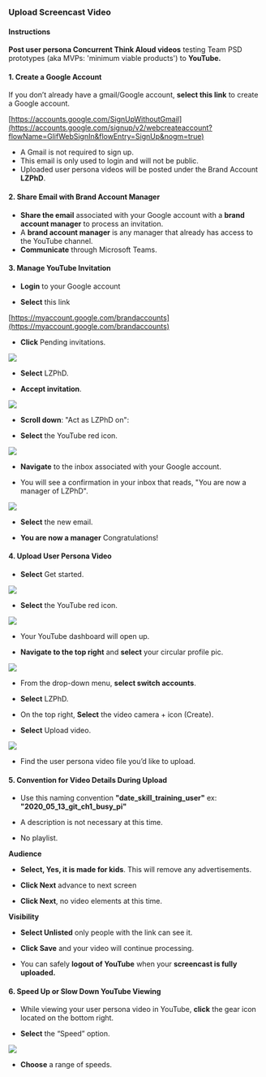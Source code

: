 ### Upload Screencast Video

#### Instructions

**Post user persona Concurrent Think Aloud videos** testing Team PSD prototypes (aka MVPs: 'minimum viable products') to **YouTube.**

#### 1. Create a Google Account

If you don’t already have a gmail/Google account, **select this link** to create a Google account.

[https://accounts.google.com/SignUpWithoutGmail](https://accounts.google.com/signup/v2/webcreateaccount?flowName=GlifWebSignIn&flowEntry=SignUp&nogm=true)

- A Gmail is not required to sign up.
- This email is only used to login and will not be public.
- Uploaded user persona videos will be posted under the Brand Account **LZPhD**.

#### 2. Share Email with Brand Account Manager

- **Share the email** associated with your Google account with a **brand account manager** to process an invitation.
- A **brand account manager** is any manager that already has access to the YouTube channel.
- **Communicate** through Microsoft Teams.


#### 3. Manage YouTube Invitation

   - **Login** to your Google account
  
   - **Select** this link
   
   [https://myaccount.google.com/brandaccounts](https://myaccount.google.com/brandaccounts)

   - **Click** Pending invitations.
   
![](https://user-images.githubusercontent.com/59668647/88175856-4ab6ed00-cbdb-11ea-951d-ead0bed6fe4d.png)

   - **Select** LZPhD.

   - **Accept invitation**.
   
![](https://user-images.githubusercontent.com/59668647/88176014-8487f380-cbdb-11ea-8324-941e2caadbbe.png)

   - **Scroll down**: "Act as LZPhD on": 
   
   - **Select** the YouTube red icon.
    
![](https://user-images.githubusercontent.com/59668647/88176060-99648700-cbdb-11ea-8cf0-8b7ffab70bcf.png)
    
   - **Navigate** to the inbox associated with your Google account.
   
   - You will see a confirmation in your inbox that reads, "You are now a manager of LZPhD".
   
![](https://user-images.githubusercontent.com/59668647/88176081-9d90a480-cbdb-11ea-8776-c992a9aee1e9.png)   

   - **Select** the new email. 
   
   - **You are now a manager** Congratulations!

#### 4. Upload User Persona Video

  - **Select** Get started.
  
![](https://user-images.githubusercontent.com/59668647/88176094-a1bcc200-cbdb-11ea-8e85-1ed529d93438.png)

  - **Select** the YouTube red icon.
  
![](https://user-images.githubusercontent.com/59668647/88176665-78506600-cbdc-11ea-97b0-3d3cd30ed4ff.png)

  - Your YouTube dashboard will open up.

  - **Navigate to the top right** and **select** your circular profile pic.
  
![](https://user-images.githubusercontent.com/59668647/88176122-aa14fd00-cbdb-11ea-89fb-fda8b1328655.png)

  - From the drop-down menu, **select switch accounts**.

  - **Select** LZPhD.

  - On the top right, **Select** the video camera + icon (Create).

  - **Select** Upload video.
  
![](https://user-images.githubusercontent.com/59668647/88176392-0c6dfd80-cbdc-11ea-8678-26cde3cb9b7e.png)

  - Find the user persona video file you’d like to upload. 

#### 5. Convention for Video Details During Upload 

 -	Use this naming convention **"date_skill_training_user"** ex: **"2020_05_13_git_ch1_busy_pi"**

 -	A description is not necessary at this time.

 -	No playlist.
  
**Audience**

  -	**Select, Yes, it is made for kids**. This will remove any advertisements. 

  -	**Click Next** advance to next screen

  -	**Click Next**, no video elements at this time.
  

**Visibility**

  -	**Select Unlisted** only people with the link can see it.

  -	**Click Save** and your video will continue processing. 

  -	You can safely **logout of YouTube** when your **screencast is fully uploaded.**

  
#### 6. Speed Up or Slow Down YouTube Viewing

  - While viewing your user persona video in YouTube, **click** the gear icon located on the bottom right.

  - **Select** the “Speed” option.
  
![](https://user-images.githubusercontent.com/59668647/88176162-b436fb80-cbdb-11ea-91c5-03cd13e00743.png)

  -	**Choose** a range of speeds.
